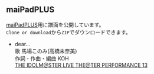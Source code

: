 ## maiPadPLUS

[maiPadPLUS](https://play.google.com/store/apps/details?id=com.HinataMusic.maiPadPlus)用に譜面を公開しています。  
`Clone or download`から`ZIP`でダウンロードできます。  

- dear...  
  歌 馬場このみ(高橋未奈美)  
  作詞・作曲・編曲 KOH  
  [THE IDOLM@STER LIVE THE@TER PERFORMANCE 13](https://www.lantis.jp/imas/release_LACA-15323.html)  
